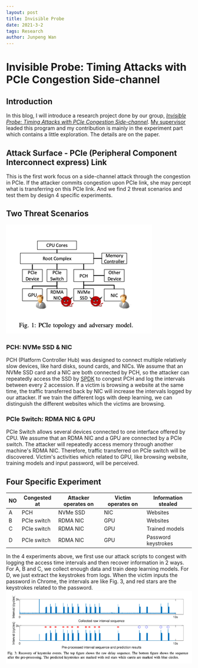 ```yaml
---
layout: post
title: Invisible Probe
date: 2021-3-2
tags: Research
author: Junpeng Wan
---
```


# Invisible Probe: Timing Attacks with PCIe Congestion Side-channel

## Introduction
In this blog, I will introduce a research project done by our group, [*Invisible Probe: Timing Attacks with PCIe Congestion Side-channel*](https://www.ieee-security.org/TC/SP2021/program-papers.html). [My supervisor](http://homepage.fudan.edu.cn/zz113/) leaded this program and my contribution is mainly in the experiment part which contains a little exploration. The details are on the paper.

## Attack Surface - PCIe (Peripheral Component Interconnect express) Link

This is the first work focus on a side-channel attack through the congestion in PCIe. If the attacker commits congestion upon PCIe link, she may percept what is transferring on this PCIe link. And we find 2 threat scenarios and test them by design 4 specific experiments.

## Two Threat Scenarios
![](/images/posts/inv_probe/topology.png)

### PCH: NVMe SSD & NIC
PCH (Platform Controller Hub) was designed to connect multiple relatively slow devices, like hard disks, sound cards, and NICs. We assume that an NVMe SSD card and a NIC are both connected by PCH, so the attacker can repeatedly access the SSD by [SPDK](https://spdk.io/) to congest PCH and log the intervals between every 2 accession. If a victim is browsing a website at the same time, the traffic transferred back by NIC will increase the intervals logged by our attacker. If we train the different logs with deep learning, we can distinguish the different websites which the victims are browsing. 

### PCIe Switch: RDMA NIC & GPU
PCIe Switch allows several devices connected to one interface offered by CPU. We assume that an RDMA NIC and a GPU are connected by a PCIe switch. The attacker will repeatedly access memory through another machine's RDMA NIC. Therefore, traffic transferred on PCIe switch will be discovered. Victim's activities which related to GPU, like browsing website, training models and input password, will be perceived.

## Four Specific Experiment

|  NO  | Congested at  | Attacker operates on | Victim operates on  |  Information stealed  |
|  ----  | ----  | ----  | ----  | ---- |
| A  | PCH | NVMe SSD | NIC | Websites |
| B  | PCIe switch |  RDMA NIC   | GPU |  Websites|
| C  | PCIe switch |  RDMA NIC   | GPU |  Trained models|
| D  | PCIe switch |  RDMA NIC   | GPU |  Password keystrokes|

In the 4 experiments above, we first use our attack scripts to congest with logging the access time intervals and then recover information in 2 ways. For A, B and C, we collect enough data and train deep learning models.  For D, we just extract the keystrokes from logs. When the victim inputs the password in Chrome, the intervals are like Fig. 3, and red stars are the keystrokes related to the password. 
![](/images/posts/inv_probe/strokes.png)

<!-- +  Congest PCH with NVMe to distinguish website 
+  Congest PCIe switch with RDMA NIC to distinguish websites
+  Congest PCIe switch with RDMA NIC to distinguish trained models
+ Congest PCIe switch with RDMA NIC to distinguish password keystrokes -->



